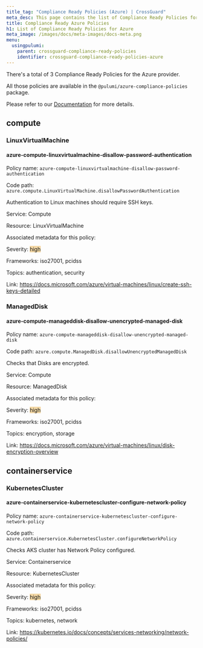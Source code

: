 ```yaml
---
title_tag: "Compliance Ready Policies (Azure) | CrossGuard"
meta_desc: This page contains the list of Compliance Ready Policies for Azure.
title: Compliance Ready Azure Policies
h1: List of Compliance Ready Policies for Azure
meta_image: /images/docs/meta-images/docs-meta.png
menu:
  usingpulumi:
    parent: crossguard-compliance-ready-policies
    identifier: crossguard-compliance-ready-policies-azure
---
```

There's a total of 3 Compliance Ready Policies for the Azure provider.

All those policies are available in the `@pulumi/azure-compliance-policies` package.

Please refer to our [Documentation](../compliance-ready-policies/#manual-installation) for more details.

## compute

### LinuxVirtualMachine

#### azure-compute-linuxvirtualmachine-disallow-password-authentication

Policy name: `azure-compute-linuxvirtualmachine-disallow-password-authentication`

Code path: `azure.compute.LinuxVirtualMachine.disallowPasswordAuthentication`

Authentication to Linux machines should require SSH keys.

Service: Compute

Resource: LinuxVirtualMachine

Associated metadata for this policy:

Severity: <span style='background-color: #F4D8A5;'>high</span>

Frameworks: iso27001, pcidss

Topics: authentication, security

Link: <https://docs.microsoft.com/azure/virtual-machines/linux/create-ssh-keys-detailed>

### ManagedDisk

#### azure-compute-manageddisk-disallow-unencrypted-managed-disk

Policy name: `azure-compute-manageddisk-disallow-unencrypted-managed-disk`

Code path: `azure.compute.ManagedDisk.disallowUnencryptedManagedDisk`

Checks that Disks are encrypted.

Service: Compute

Resource: ManagedDisk

Associated metadata for this policy:

Severity: <span style='background-color: #F4D8A5;'>high</span>

Frameworks: iso27001, pcidss

Topics: encryption, storage

Link: <https://docs.microsoft.com/azure/virtual-machines/linux/disk-encryption-overview>

## containerservice

### KubernetesCluster

#### azure-containerservice-kubernetescluster-configure-network-policy

Policy name: `azure-containerservice-kubernetescluster-configure-network-policy`

Code path: `azure.containerservice.KubernetesCluster.configureNetworkPolicy`

Checks AKS cluster has Network Policy configured.

Service: Containerservice

Resource: KubernetesCluster

Associated metadata for this policy:

Severity: <span style='background-color: #F4D8A5;'>high</span>

Frameworks: iso27001, pcidss

Topics: kubernetes, network

Link: <https://kubernetes.io/docs/concepts/services-networking/network-policies/>
